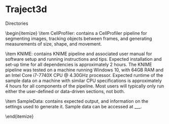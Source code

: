 # Traject3d
Directories

\begin{itemize}
\item CellProfiler: contains a CellProfiler pipeline for segmenting images, tracking objects between frames, and generating measurements of size, shape, and movement.

\item KNIME: contains KNIME pipeline and associated user manual for software setup and running instructions and tips. Expected installation and set-up time for all dependencies is approximately 2 hours.  The KNIME pipeline was tested on a machine running Windows 10, with 64GB RAM and an Intel Core i7-7740X CPU @ 4.30GHz processor. Expected runtime of the sample data on a machine with similar CPU specifications is approximately 4 hours for all components of the pipeline. Most users will typically only run either the user-defined or data-driven sections, not both.

\item SampleData: contains expected output, and information on the settings used to generate it. Sample data can be accessed at ___.

\end{itemize}
